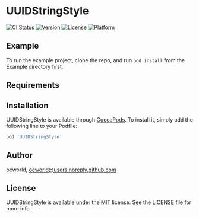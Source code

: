 # UUIDStringStyle

[![CI Status](https://img.shields.io/travis/ocworld/UUIDStringStyle.svg?style=flat)](https://travis-ci.org/ocworld/UUIDStringStyle)
[![Version](https://img.shields.io/cocoapods/v/UUIDStringStyle.svg?style=flat)](https://cocoapods.org/pods/UUIDStringStyle)
[![License](https://img.shields.io/cocoapods/l/UUIDStringStyle.svg?style=flat)](https://cocoapods.org/pods/UUIDStringStyle)
[![Platform](https://img.shields.io/cocoapods/p/UUIDStringStyle.svg?style=flat)](https://cocoapods.org/pods/UUIDStringStyle)

## Example

To run the example project, clone the repo, and run `pod install` from the Example directory first.

## Requirements

## Installation

UUIDStringStyle is available through [CocoaPods](https://cocoapods.org). To install
it, simply add the following line to your Podfile:

```ruby
pod 'UUIDStringStyle'
```

## Author

ocworld, ocworld@users.noreply.github.com

## License

UUIDStringStyle is available under the MIT license. See the LICENSE file for more info.
